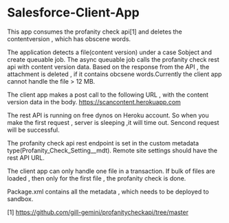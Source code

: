 # Salesforce-Client-App

This app consumes the profanity check api[1] and deletes the contentversion , which has obscene words.

The application detects a file(content version) under a case Sobject and create queuable job. The async queuable job calls the 
profanity check rest api with content version data. Based on the response from the API , the attachment is deleted , if it contains obcsene 
words.Currently the client app cannot handle the file > 12 MB.

The client app makes a post call to the following URL , with the content version data in the body.
https://scancontent.herokuapp.com

The rest API is running on free dynos on Heroku account. So when you make the first request , server is sleeping ,it will time out. Sencond request will be successful.


The profanity check api rest endpoint is set in the custom metadata type(Profanity_Check_Setting__mdt). Remote site settings should have the rest API URL.

The client app can only handle one file in a transaction. If bulk of files are loaded , then only for the first file , the profanity check is done.

Package.xml contains all the metadata , which needs to be deployed to sandbox.

[1] https://github.com/gill-gemini/profanitycheckapi/tree/master

